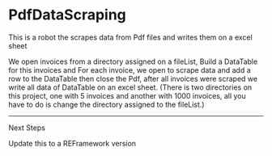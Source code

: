 # PdfDataScraping

This is a robot the scrapes data from Pdf files and writes them on a excel sheet

We open invoices from a directory assigned on a fileList, Build a DataTable for this invoices and For each invoice, we open to scrape data and add a row to the DataTable then close the Pdf, after all invoices were scraped we write all data of DataTable on an excel sheet.
(There is two directories on this project, one with 5 invoices and another with 1000 invoices, all you have to do is change the directory assigned to the fileList.)
____________________________________________________________________________________________________________________________________________
Next Steps

Update this to a REFramework version
